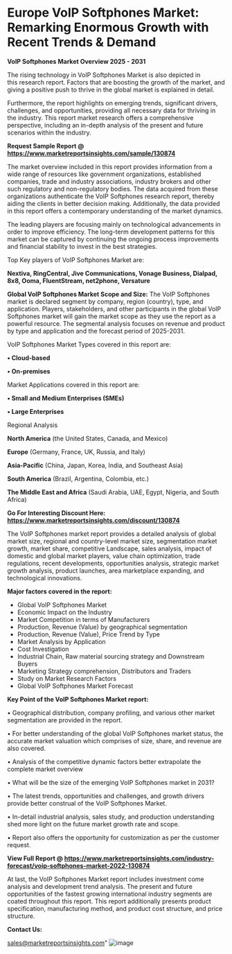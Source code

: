 # Europe VoIP Softphones Market: Remarking Enormous Growth with Recent Trends & Demand

<Strong> VoIP Softphones Market Overview 2025 - 2031</strong>

The rising technology in VoIP Softphones Market is also depicted in this research report. Factors that are boosting the growth of the market, and giving a positive push to thrive in the global market is explained in detail.

Furthermore, the report highlights on emerging trends, significant drivers, challenges, and opportunities, providing all necessary data for thriving in the industry. This report market research offers a comprehensive perspective, including an in-depth analysis of the present and future scenarios within the industry.

<strong>Request Sample Report @ <a href=https://www.marketreportsinsights.com/sample/130874>https://www.marketreportsinsights.com/sample/130874</a></strong>

The market overview included in this report provides information from a wide range of resources like government organizations, established companies, trade and industry associations, industry brokers and other such regulatory and non-regulatory bodies. The data acquired from these organizations authenticate the VoIP Softphones research report, thereby aiding the clients in better decision making. Additionally, the data provided in this report offers a contemporary understanding of the market dynamics.

The leading players are focusing mainly on technological advancements in order to improve efficiency. The long-term development patterns for this market can be captured by continuing the ongoing process improvements and financial stability to invest in the best strategies.

Top Key players of VoIP Softphones Market are:

<strong>Nextiva, RingCentral, Jive Communications, Vonage Business, Dialpad, 8x8, Ooma, FluentStream, net2phone, Versature</strong>

<strong><b>Global VoIP Softphones Market Scope and Size:</b></strong>
The VoIP Softphones market is declared segment by company, region (country), type, and application. Players, stakeholders, and other participants in the global VoIP Softphones market will gain the market scope as they use the report as a powerful resource. The segmental analysis focuses on revenue and product by type and application and the forecast period of 2025-2031.

VoIP Softphones Market Types covered in this report are:

<strong>• Cloud-based

• On-premises</strong>

Market Applications covered in this report are:

<strong>• Small and Medium Enterprises (SMEs)

• Large Enterprises</strong> 

Regional Analysis

<strong>North America</strong> (the United States, Canada, and Mexico)

<strong>Europe</strong> (Germany, France, UK, Russia, and Italy)

<strong>Asia-Pacific</strong> (China, Japan, Korea, India, and Southeast Asia)

<strong>South America</strong> (Brazil, Argentina, Colombia, etc.)

<strong>The Middle East and Africa</strong> (Saudi Arabia, UAE, Egypt, Nigeria, and South Africa)

<strong>Go For Interesting Discount Here: <a href=https://www.marketreportsinsights.com/discount/130874>https://www.marketreportsinsights.com/discount/130874</a></strong>

The VoIP Softphones market report provides a detailed analysis of global market size, regional and country-level market size, segmentation market growth, market share, competitive Landscape, sales analysis, impact of domestic and global market players, value chain optimization, trade regulations, recent developments, opportunities analysis, strategic market growth analysis, product launches, area marketplace expanding, and technological innovations.

<strong><b>Major factors covered in the report:</b></strong>
<ul>
  <li>Global VoIP Softphones Market </li>
  <li>Economic Impact on the Industry</li>
  <li>Market Competition in terms of Manufacturers</li>
  <li>Production, Revenue (Value) by geographical segmentation</li>
  <li>Production, Revenue (Value), Price Trend by Type</li>
  <li>Market Analysis by Application</li>
  <li>Cost Investigation</li>
  <li>Industrial Chain, Raw material sourcing strategy and Downstream Buyers</li>
  <li>Marketing Strategy comprehension, Distributors and Traders</li>
  <li>Study on Market Research Factors</li>
  <li>Global VoIP Softphones Market Forecast</li>
</ul>

<strong><b>Key Point of the VoIP Softphones Market report:</b></strong>

• Geographical distribution, company profiling, and various other market segmentation are provided in the report.

• For better understanding of the global VoIP Softphones market status, the accurate market valuation which comprises of size, share, and revenue are also covered.

• Analysis of the competitive dynamic factors better extrapolate the complete market overview

• What will be the size of the emerging VoIP Softphones market in 2031?

• The latest trends, opportunities and challenges, and growth drivers provide better construal of the VoIP Softphones Market.

• In-detail industrial analysis, sales study, and production understanding shed more light on the future market growth rate and scope.

• Report also offers the opportunity for customization as per the customer request.

<strong><b>View Full Report @ <a href=https://www.marketreportsinsights.com/industry-forecast/voip-softphones-market-2022-130874>https://www.marketreportsinsights.com/industry-forecast/voip-softphones-market-2022-130874</a></b></strong>


At last, the VoIP Softphones Market report includes investment come analysis and development trend analysis. The present and future opportunities of the fastest growing international industry segments are coated throughout this report. This report additionally presents product specification, manufacturing method, and product cost structure, and price structure.

<strong>Contact Us:</strong>

sales@marketreportsinsights.com"
![image](https://github.com/user-attachments/assets/864befe8-1810-4526-a1ba-fe54e4a6a00a)
